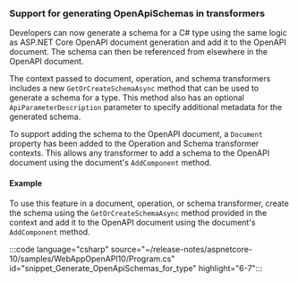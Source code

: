 ### Support for generating OpenApiSchemas in transformers
<!-- https://github.com/dotnet/aspnetcore/pull/61050 -->

Developers can now generate a schema for a C# type using the same logic as ASP.NET Core OpenAPI document generation and add it to the OpenAPI document. The schema can then be referenced from elsewhere in the OpenAPI document.

The context passed to document, operation, and schema transformers includes a new `GetOrCreateSchemaAsync` method that can be used to generate a schema for a type.
This method also has an optional `ApiParameterDescription` parameter to specify additional metadata for the generated schema.

To support adding the schema to the OpenAPI document, a `Document` property has been added to the Operation and Schema transformer contexts. This allows any transformer to add a schema to the OpenAPI document using the document's `AddComponent` method.

#### Example

To use this feature in a document, operation, or schema transformer, create the schema using the `GetOrCreateSchemaAsync` method provided in the context and add it to the OpenAPI document using the document's `AddComponent` method.

<!-- In the docs, highlight the lines with the call to "GetOrCreateSchemaAsync" and "AddComponent" -->
:::code language="csharp" source="~/release-notes/aspnetcore-10/samples/WebAppOpenAPI10/Program.cs" id="snippet_Generate_OpenApiSchemas_for_type" highlight="6-7":::
